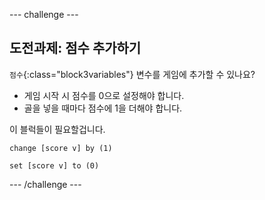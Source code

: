 --- challenge ---

## 도전과제: 점수 추가하기
`점수`{:class="block3variables"} 변수를 게임에 추가할 수 있나요?

+ 게임 시작 시 점수를 0으로 설정해야 합니다.
+ 골을 넣을 때마다 점수에 1을 더해야 합니다.

이 블럭들이 필요할겁니다.

```blocks3
change [score v] by (1)

set [score v] to (0)
```

--- /challenge ---
